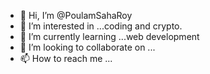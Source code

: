 - 👋 Hi, I’m @PoulamSahaRoy
- 👀 I’m interested in ...coding and crypto.  
- 🌱 I’m currently learning ...web development
- 💞️ I’m looking to collaborate on ...
- 📫 How to reach me ...

<!---
PoulamSahaRoy/PoulamSahaRoy is a ✨ special ✨ repository because its `README.md` (this file) appears on your GitHub profile.
You can click the Preview link to take a look at your changes.
--->
